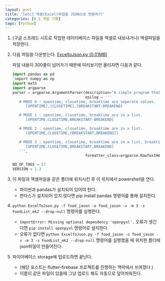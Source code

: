 ```yaml
---
layout: post
title: "[etc] 엑셀(Excel)파일을 JSON으로 변환하기"
categories: [8.1 개발 기록]
tags: [Python]
---
```


1. (구글 스프레드 시트로 작업한 데이터베이스 파일을 엑셀로 내보내거나) 엑셀파일을 저장한다.

2. 다음 파일을 다운받는다.
   [ExceltoJson.py (0.01MB)](/assets/file/ExcelToJson.py)

   파일 내용이 300줄이 넘어가기 때문에 미리보기만 올리자면 다음과 같다.

   ```python
   import pandas as pd
   `import numpy as np
   import math
   import argparse
   parser = argparse.ArgumentParser(description="A simple program that converts xlsx files to json files.",
                                    epilog = '''
      # MODE 0 : opentime, closetime, breaktime are seperate values.
         [OPENTIME],[CLOSETIME],[BREAKSTART-BREAKEND]

      # MODE 1 : opentime, closetime, breaktime are in a list.
         [OPENTIME,CLOSETIME,BREAKSTART-BREAKEND]

      # MODE 2 : opentime, closetime, breaktime are in a list.
         [OPENTIME,CLOSETIME,[BREAKSTART,BREAKEND]]

      # MODE 3 : opentime, closetime, breaktime are in a list, breaktime is broken into two parts.
         [OPENTIME,CLOSETIME,BREAKSTART,BREAKEND]
      ''',
                                    formatter_class=argparse.RawTextHelpFormatter)

   NO_OF_TAGS = 17
   VERSION = 1.3
   ```

3. 이 파일과 엑셀파일을 같은 폴더에 위치시킨 후 이 위치에서 powershell을 연다.

   - 파이썬과 pandas가 설치되어 있어야 한다.
   - 판다스가 설치되어 있지 않다면 pip install pandas 명령어를 통해 설치한다.

4. `python ExcelToJson.py -f food_jason -o food_jason -v -m 3 -s FoodList_mk2 --drop-null` 명령어를 실행한다.

   - `ImportError: Missing optional dependency 'openpyxl'.` 오류가 생긴다면 `pip install openpyxl` 명령어로 설치한다.
   - 오류가 없다면 `python ExcelToJson.py -f food_jason -o food_jason -v -m 3 -s FoodList_mk2 --drop-null` 명령어를 실행했을 때 위치한 폴더에 json파일이 만들어진다.

5. 파이어베이스 storage에 업로드하면 끝난다.
   - (해당 포스트는 flutter-firebase 프로젝트를 진행하는 맥락에서 쓰여졌다.)
   - 이름이 같은 파일이 있을때 그냥 업로드 해도 자동으로 덮어씌워진다.

